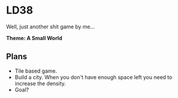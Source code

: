 # LD38
Well, just another shit game by me...

**Theme: A Small World**

## Plans
+ Tile based game.
+ Build a city. When you don't have enough space left you need to increase the density.
+ Goal?